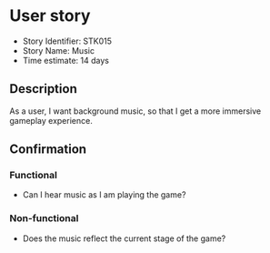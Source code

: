 # User story 

* Story Identifier: STK015
* Story Name: Music
* Time estimate: 14 days

## Description 

As a user, I want background music, so that I get a more immersive
gameplay experience.

## Confirmation

### Functional

- Can I hear music as I am playing the game?

### Non-functional

- Does the music reflect the current stage of the game?
